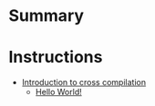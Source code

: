 # Summary

# Instructions

- [Introduction to cross compilation](./01-intro-to-cross/00-title-page.md)
  - [Hello World!](./01-intro-to-cross/01-hello-riscv.md)
